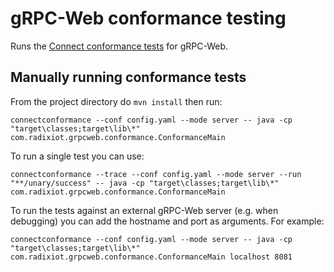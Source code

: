 # gRPC-Web conformance testing

Runs the [Connect conformance tests](https://github.com/connectrpc/conformance/) for gRPC-Web.

## Manually running conformance tests

From the project directory do `mvn install` then run:

```shell
connectconformance --conf config.yaml --mode server -- java -cp "target\classes;target\lib\*" com.radixiot.grpcweb.conformance.ConformanceMain
```

To run a single test you can use:

```shell
connectconformance --trace --conf config.yaml --mode server --run "**/unary/success" -- java -cp "target\classes;target\lib\*" com.radixiot.grpcweb.conformance.ConformanceMain
```

To run the tests against an external gRPC-Web server (e.g. when debugging) you can add the hostname 
and port as arguments. For example:

```shell
connectconformance --conf config.yaml --mode server -- java -cp "target\classes;target\lib\*" com.radixiot.grpcweb.conformance.ConformanceMain localhost 8081
```
